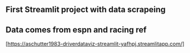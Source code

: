 ## First Streamlit project with data scrapeing
## Data comes from espn and racing ref

[https://aschutter1983-driverdataviz-streamlit-yafhpj.streamlitapp.com/]
